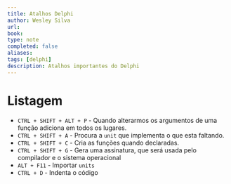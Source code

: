 ```yaml
---
title: Atalhos Delphi
author: Wesley Silva
url:
book:
type: note
completed: false
aliases:
tags: [delphi]
description: Atalhos importantes do Delphi
---
```

# Listagem
- `CTRL + SHIFT + ALT + P` - Quando alterarmos os argumentos de uma função adiciona em todos os lugares.
- `CTRL + SHIFT + A` - Procura a `unit` que implementa o que esta faltando.
- `CTRL + SHIFT + C` - Cria as funções quando declaradas.
- `CTRL + SHIFT + G` - Gera uma assinatura, que será usada pelo compilador e o sistema operacional
- `ALT + F11` - Importar `units`
- `CTRL + D` - Indenta o código